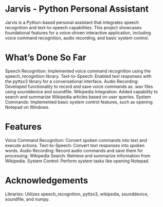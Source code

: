 # Jarvis - Python Personal Assistant

Jarvis is a Python-based personal assistant that integrates speech recognition and text-to-speech capabilities. 
This project showcases foundational features for a voice-driven interactive application, including voice command recognition, audio recording, and basic system control.

 # What’s Done So Far
 
Speech Recognition: Implemented voice command recognition using the speech_recognition library.
Text-to-Speech: Enabled text responses with the pyttsx3 library for a conversational interface.
Audio Recording: Developed functionality to record and save voice commands as .wav files using sounddevice and soundfile.
Wikipedia Integration: Added capability to search and summarize Wikipedia articles based on user queries.
System Commands: Implemented basic system control features, such as opening Notepad on Windows.

# Features

Voice Command Recognition: Convert spoken commands into text and execute actions.
Text-to-Speech: Convert text responses into spoken words.
Audio Recording: Record audio commands and save them for processing.
Wikipedia Search: Retrieve and summarize information from Wikipedia.
System Control: Perform system tasks like opening Notepad.


# Acknowledgements
Libraries: Utilizes speech_recognition, pyttsx3, wikipedia, sounddevice, soundfile, and numpy.
